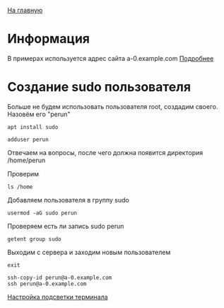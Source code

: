 [На главную](README.md)

# Информация
В примерах используется адрес сайта a-0.example.com [Подробнее](hostname.md)

# Создание sudo пользователя
Больше не будем использовать пользователя root, создадим своего. Назовём его "perun"

```
apt install sudo
```

```
adduser perun
```
Отвечаем на вопросы, после чего должна появится директория /home/perun

Проверим
```
ls /home
```

Добавляем пользователя в группу sudo
```
usermod -aG sudo perun
```

Проверяем есть ли запись sudo perun
```
getent group sudo
```

Выходим с сервера и заходим новым пользователем
```
exit
```

```
ssh-copy-id perun@a-0.example.com
ssh perun@a-0.example.com
```

[Настройка подсветки терминала](bashrc.md)